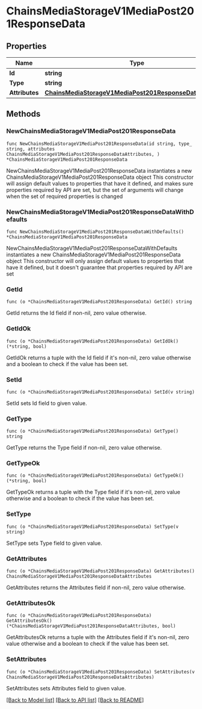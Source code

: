 # ChainsMediaStorageV1MediaPost201ResponseData

## Properties

Name | Type | Description | Notes
------------ | ------------- | ------------- | -------------
**Id** | **string** | file name | 
**Type** | **string** |  | 
**Attributes** | [**ChainsMediaStorageV1MediaPost201ResponseDataAttributes**](ChainsMediaStorageV1MediaPost201ResponseDataAttributes.md) |  | 

## Methods

### NewChainsMediaStorageV1MediaPost201ResponseData

`func NewChainsMediaStorageV1MediaPost201ResponseData(id string, type_ string, attributes ChainsMediaStorageV1MediaPost201ResponseDataAttributes, ) *ChainsMediaStorageV1MediaPost201ResponseData`

NewChainsMediaStorageV1MediaPost201ResponseData instantiates a new ChainsMediaStorageV1MediaPost201ResponseData object
This constructor will assign default values to properties that have it defined,
and makes sure properties required by API are set, but the set of arguments
will change when the set of required properties is changed

### NewChainsMediaStorageV1MediaPost201ResponseDataWithDefaults

`func NewChainsMediaStorageV1MediaPost201ResponseDataWithDefaults() *ChainsMediaStorageV1MediaPost201ResponseData`

NewChainsMediaStorageV1MediaPost201ResponseDataWithDefaults instantiates a new ChainsMediaStorageV1MediaPost201ResponseData object
This constructor will only assign default values to properties that have it defined,
but it doesn't guarantee that properties required by API are set

### GetId

`func (o *ChainsMediaStorageV1MediaPost201ResponseData) GetId() string`

GetId returns the Id field if non-nil, zero value otherwise.

### GetIdOk

`func (o *ChainsMediaStorageV1MediaPost201ResponseData) GetIdOk() (*string, bool)`

GetIdOk returns a tuple with the Id field if it's non-nil, zero value otherwise
and a boolean to check if the value has been set.

### SetId

`func (o *ChainsMediaStorageV1MediaPost201ResponseData) SetId(v string)`

SetId sets Id field to given value.


### GetType

`func (o *ChainsMediaStorageV1MediaPost201ResponseData) GetType() string`

GetType returns the Type field if non-nil, zero value otherwise.

### GetTypeOk

`func (o *ChainsMediaStorageV1MediaPost201ResponseData) GetTypeOk() (*string, bool)`

GetTypeOk returns a tuple with the Type field if it's non-nil, zero value otherwise
and a boolean to check if the value has been set.

### SetType

`func (o *ChainsMediaStorageV1MediaPost201ResponseData) SetType(v string)`

SetType sets Type field to given value.


### GetAttributes

`func (o *ChainsMediaStorageV1MediaPost201ResponseData) GetAttributes() ChainsMediaStorageV1MediaPost201ResponseDataAttributes`

GetAttributes returns the Attributes field if non-nil, zero value otherwise.

### GetAttributesOk

`func (o *ChainsMediaStorageV1MediaPost201ResponseData) GetAttributesOk() (*ChainsMediaStorageV1MediaPost201ResponseDataAttributes, bool)`

GetAttributesOk returns a tuple with the Attributes field if it's non-nil, zero value otherwise
and a boolean to check if the value has been set.

### SetAttributes

`func (o *ChainsMediaStorageV1MediaPost201ResponseData) SetAttributes(v ChainsMediaStorageV1MediaPost201ResponseDataAttributes)`

SetAttributes sets Attributes field to given value.



[[Back to Model list]](../README.md#documentation-for-models) [[Back to API list]](../README.md#documentation-for-api-endpoints) [[Back to README]](../README.md)


